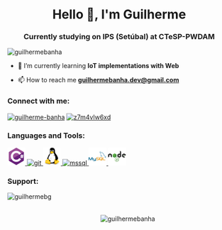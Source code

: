 <h1 align="center">Hello 👋, I'm Guilherme</h1>
<h3 align="center">Currently studying on IPS (Setúbal) at CTeSP-PWDAM</h3>

<p align="left"> <img src="https://komarev.com/ghpvc/?username=guilhermebanha&label=Profile%20views&color=0e75b6&style=flat" alt="guilhermebanha" /> </p>

- 🌱 I’m currently learning **IoT implementations with Web**

- 📫 How to reach me **guilhermebanha.dev@gmail.com**

<h3 align="left">Connect with me:</h3>
<p align="left">
<a href="https://linkedin.com/in/guilherme-banha" target="blank"><img align="center" src="https://raw.githubusercontent.com/rahuldkjain/github-profile-readme-generator/master/src/images/icons/Social/linked-in-alt.svg" alt="guilherme-banha" height="30" width="40" /></a>
<a href="https://www.leetcode.com/z7m4vlw6xd" target="blank"><img align="center" src="https://raw.githubusercontent.com/rahuldkjain/github-profile-readme-generator/master/src/images/icons/Social/leet-code.svg" alt="z7m4vlw6xd" height="30" width="40" /></a>
</p>

<h3 align="left">Languages and Tools:</h3>
<p align="left"> <a href="https://www.w3schools.com/cs/" target="_blank" rel="noreferrer"> <img src="https://raw.githubusercontent.com/devicons/devicon/master/icons/csharp/csharp-original.svg" alt="csharp" width="40" height="40"/> </a> <a href="https://git-scm.com/" target="_blank" rel="noreferrer"> <img src="https://www.vectorlogo.zone/logos/git-scm/git-scm-icon.svg" alt="git" width="40" height="40"/> </a> <a href="https://www.linux.org/" target="_blank" rel="noreferrer"> <img src="https://raw.githubusercontent.com/devicons/devicon/master/icons/linux/linux-original.svg" alt="linux" width="40" height="40"/> </a> <a href="https://www.microsoft.com/en-us/sql-server" target="_blank" rel="noreferrer"> <img src="https://www.svgrepo.com/show/303229/microsoft-sql-server-logo.svg" alt="mssql" width="40" height="40"/> </a> <a href="https://www.mysql.com/" target="_blank" rel="noreferrer"> <img src="https://raw.githubusercontent.com/devicons/devicon/master/icons/mysql/mysql-original-wordmark.svg" alt="mysql" width="40" height="40"/> </a> <a href="https://nodejs.org" target="_blank" rel="noreferrer"> <img src="https://raw.githubusercontent.com/devicons/devicon/master/icons/nodejs/nodejs-original-wordmark.svg" alt="nodejs" width="40" height="40"/> </a> </p>

<h3 align="left">Support:</h3>
<p><a href="https://www.buymeacoffee.com/guilhermebg"> <img align="left" src="https://cdn.buymeacoffee.com/buttons/v2/default-yellow.png" height="50" width="210" alt="guilhermebg" /></a></p><br><br>

<p><img align="center" src="https://github-readme-stats.vercel.app/api/top-langs?username=guilhermebanha&show_icons=true&theme=tokyonight&locale=en&layout=compact" alt="guilhermebanha" /></p>
